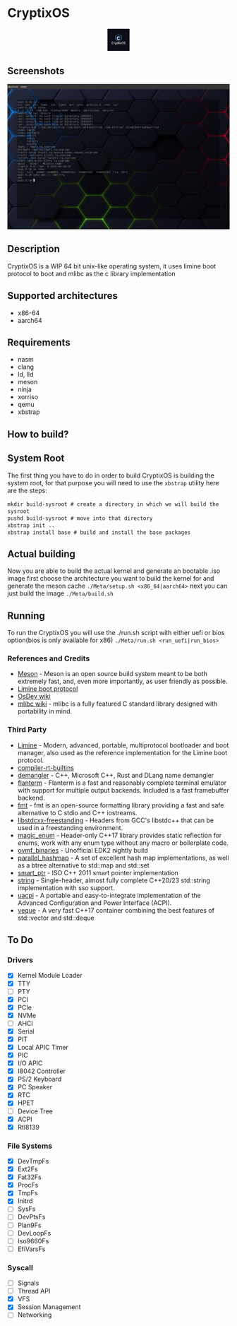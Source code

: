 # CryptixOS 

<p align="center">
  <img src="./Meta/images/logo.jpg" width="10%" height="10%">
</p>

## Screenshots
<img src="./Meta/images/screenshot.png">

## Description
CryptixOS is a WIP 64 bit unix-like operating system,
it uses limine boot protocol to boot and mlibc as the c library implementation

## Supported architectures

- x86-64
- aarch64

## Requirements

- nasm
- clang
- ld, lld
- meson
- ninja
- xorriso
- qemu
- xbstrap

## How to build?

## System Root
The first thing you have to do in order to build CryptixOS is building the system root,
for that purpose you will need to use the `xbstrap` utility
here are the steps:
```
mkdir build-sysroot # create a directory in which we will build the sysroot
pushd build-sysroot # move into that directory
xbstrap init ..
xbstrap install base # build and install the base packages
```

## Actual building
Now you are able to build the actual kernel and generate an bootable .iso image
first choose the architecture you want to build the kernel for and generate the meson cache 
`./Meta/setup.sh <x86_64|aarch64>`
next you can just build the image
`./Meta/build.sh`

## Running
To run the CryptixOS you will use the ./run.sh script with either uefi or bios option(bios is only available for x86)
`./Meta/run.sh <run_uefi|run_bios>`

### References and Credits
* [Meson](https://mesonbuild.com/) - Meson is an open source build system meant to be both extremely fast, and, even more importantly, as user friendly as possible.
* [Limine boot protocol](https://github.com/limine-bootloader/limine/blob/trunk/PROTOCOL.md)
* [OsDev wiki](https://wiki.osdev.org)
* [mlibc wiki](https://github.com/managarm/mlibc.git) - mlibc is a fully featured C standard library designed with portability in mind.


### Third Party
* [Limine](https://github.com/limine-bootloader/limine.git) - Modern, advanced, portable, multiprotocol bootloader and boot manager, also used as the reference implementation for the Limine boot protocol.
* [compiler-rt-builtins](https://github.com/ilobilo/compiler-rt-builtins.git)
* [demangler](https://github.com/ilobilo/demangler.git) - C++, Microsoft C++, Rust and DLang name demangler
* [flanterm](https://github.com/mintsuki/flanterm.git) - Flanterm is a fast and reasonably complete terminal emulator with support for multiple output backends. Included is a fast framebuffer backend.
* [fmt](https://github.com/fmtlib/fmt.git) - fmt is an open-source formatting library providing a fast and safe alternative to C stdio and C++ iostreams.
* [libstdcxx-freestanding](https://github.com/ilobilo/libstdcxx-headers.git) - Headers from GCC's libstdc++ that can be used in a freestanding environment.
* [magic_enum](https://github.com/Neargye/magic_enum.git) - Header-only C++17 library provides static reflection for enums, work with any enum type without any macro or boilerplate code.
* [ovmf_binaries](https://github.com/ilobilo/ovmf-binaries.git) - Unofficial EDK2 nightly build
* [parallel_hashmap](https://github.com/greg7mdp/parallel-hashmap.git) - A set of excellent hash map implementations, as well as a btree alternative to std::map and std::set
* [smart_ptr](https://github.com/ilobilo/smart_ptr.git) - ISO C++ 2011 smart pointer implementation
* [string](https://github.com/ilobilo/string.git) - Single-header, almost fully complete C++20/23 std::string implementation with sso support.
* [uacpi](https://github.com/UltraOS/uACPI.git) - A portable and easy-to-integrate implementation of the Advanced Configuration and Power Interface (ACPI).
* [veque](https://github.com/Shmoopty/veque.git) - A very fast C++17 container combining the best features of std::vector and std::deque


## To Do

### Drivers
- [X] Kernel Module Loader
- [X] TTY
- [ ] PTY
- [X] PCI
- [X] PCIe
- [X] NVMe
- [ ] AHCI
- [X] Serial
- [X] PIT
- [X] Local APIC Timer
- [X] PIC
- [X] I/O APIC
- [X] I8042 Controller
- [X] PS/2 Keyboard
- [X] PC Speaker
- [X] RTC
- [X] HPET
- [ ] Device Tree
- [X] ACPI
- [X] Rtl8139

### File Systems
- [X] DevTmpFs
- [X] Ext2Fs
- [X] Fat32Fs
- [X] ProcFs
- [X] TmpFs
- [X] Initrd
- [ ] SysFs
- [ ] DevPtsFs
- [ ] Plan9Fs
- [ ] DevLoopFs
- [ ] Iso9660Fs
- [ ] EfiVarsFs

### Syscall
- [ ] Signals
- [ ] Thread API
- [X] VFS
- [X] Session Management
- [ ] Networking
